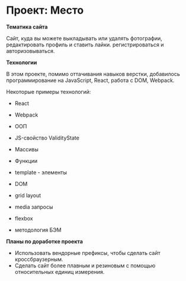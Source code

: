 # Проект: Место

**Тематика сайта**

Сайт, куда вы можете выкладывать или удалять фотографии, редактировать профиль и ставить лайки. регистрироваться и авторизовываться.

**Технологии**

В этом проекте, помимо оттачивания навыков верстки, добавилось программирование на JavaScript, React, работа с DOM, Webpack.

Некоторые примеры технологий:

* React

* Webpack

* ООП

* JS-свойство ValidityState

* Массивы

* Функции

* template - элементы

*  DOM

* grid layout

* media запросы

*  flexbox

*  методология БЭМ

**Планы по доработке проекта**
* Использовать вендорные префиксы, чтобы сделать сайт кроссбраузерным.
* Сделать сайт более плавным и резиновым с помощью относительных единиц измерения.

